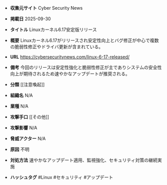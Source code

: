- **収集元サイト**
Cyber Security News

- **掲載日**
2025-09-30

- **タイトル**
Linuxカーネル6.17安定版リリース

- **概要**
Linuxカーネル6.17がリリースされ安定性向上とバグ修正が中心で複数の脆弱性修正やドライバ更新が含まれている。

- **URL**
https://cybersecuritynews.com/linux-6-17-released/

- **備考**
今回のリリースは安定性強化と脆弱性修正が主でありシステムの安全性向上が期待されるため速やかなアップデートが推奨される。

- **分類**
[[注意喚起]]

- **組織名**
N/A

- **業種**
N/A

- **攻撃手口**
[[その他]]

- **攻撃影響**
N/A

- **脅威アクター**
N/A

- **原因**
不明

- **対処方法**
速やかなアップデート適用、監視強化、セキュリティ対策の継続実施

- **ハッシュタグ**
#Linux #セキュリティ #アップデート
